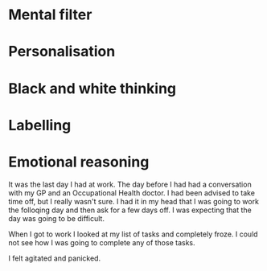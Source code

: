 # Mental filter


# Personalisation


# Black and white thinking


# Labelling


# Emotional reasoning
It was the last day I had at work. The day before I had had a conversation with my GP and an Occupational Health doctor. I had been advised to take time off, but I really wasn't sure. I had it in my head that I was going to work the folloqing day and then ask for a few days off. I was expecting that the day was going to be difficult.

When I got to work I looked at my list of tasks and completely froze. I could not see how I was going to complete any of those tasks.

I felt agitated and panicked.